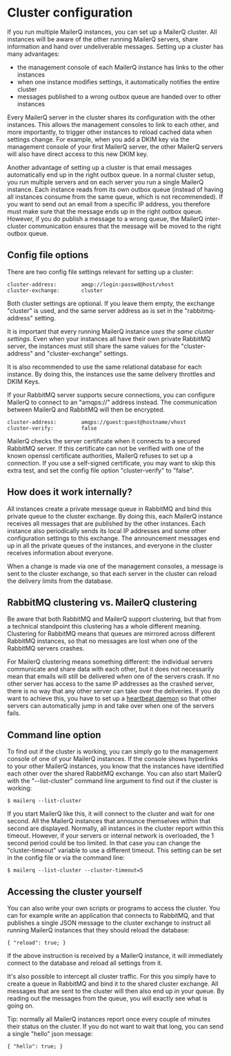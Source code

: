 # Cluster configuration

If you run multiple MailerQ instances, you can set up a MailerQ cluster. 
All instances will be aware of the other running MailerQ servers,
share information and hand over undeliverable messages. 
Setting up a cluster has many advantages:

- the management console of each MailerQ instance has links to the other instances
- when one instance modifies settings, it automatically notifies the entire cluster
- messages published to a wrong outbox queue are handed over to other instances

Every MailerQ server in the cluster shares its configuration with the other
instances. This allows the management consoles to link to each other, 
and more importantly, to trigger other instances to reload cached data
when settings change. For example, when you add a DKIM key via the management
console of your first MailerQ server, the other MailerQ servers will also have
direct access to this new DKIM key.

Another advantage of setting up a cluster is that email messages automatically
end up in the right outbox queue. In a normal cluster setup, you run multiple
servers and on each server you run a single MailerQ instance. Each instance 
reads from its own outbox queue (instead of having all instances consume from 
the same queue, which is not recommended). If you want to send out an email from
a specific IP address, you therefore must make sure that the message ends up 
in the right outbox queue. However, if you do publish a message to a wrong queue,
the MailerQ inter-cluster communication ensures that the message will be moved
to the right outbox queue.


## Config file options

There are two config file settings relevant for setting up a cluster:

```
cluster-address:        amqp://login:passwd@host/vhost
cluster-exchange:       cluster
```

Both cluster settings are optional. If you leave them empty, the exchange 
"cluster" is used, and the same server address as is set in the 
"rabbitmq-address" setting.

It is important that every running MailerQ instance _uses the same cluster settings_. 
Even when your instances all have their own private RabbitMQ server, the instances 
must still share the same values for the "cluster-address" and "cluster-exchange"
settings.

It is also recommended to use the same relational database for each instance.
By doing this, the instances use the same delivery throttles and DKIM Keys.

If your RabbitMQ server supports secure connections, you can configure MailerQ
to connect to an "amqps://" address instead. The communication between MailerQ
and RabbitMQ will then be encrypted.

```
cluster-address:        amqps://guest:guest@hostname/vhost
cluster-verify:         false
```

MailerQ checks the server certificate when it connects to a secured RabbitMQ
server. If this certificate can not be verified with one of the known openssl
certificate authorities, MailerQ refuses to set up a connection. If you use a
self-signed certificate, you may want to skip this extra test, and set the
config file option "cluster-verify" to "false".



## How does it work internally?

All instances create a private message queue in RabbitMQ and bind this private
queue to the cluster exchange. By doing this, each MailerQ instance receives all 
messages that are published by the other instances. Each instance also periodically 
sends its local IP addresses and some other configuration settings to this exchange. 
The announcement messages end up in all the private queues of the instances, and 
everyone in the cluster receives information about everyone.

When a change is made via one of the management consoles,
a message is sent to the cluster exchange, so that each server in the cluster
can reload the delivery limits from the database.


## RabbitMQ clustering vs. MailerQ clustering

Be aware that both RabbitMQ and MailerQ support clustering, but that from a 
technical standpoint this clustering has a whole different meaning. Clustering for 
RabbitMQ means that queues are mirrored across different RabbitMQ instances, so that 
no messages are lost when one of the RabbitMQ servers crashes.

For MailerQ clustering means something different: the individual servers communicate
and share data with each other, but it does not necessarily mean that emails will
still be delivered when one of the servers crash. If no other server has access
to the same IP addresses as the crashed server, there is no way that any other
server can take over the deliveries. If you do want to achieve this, you have
to set up a [heartbeat daemon](http://www.linux-ha.org/wiki/Heartbeat) so that other 
servers can automatically jump in and take over when one of the servers fails.


## Command line option

To find out if the cluster is working, you can simply go to the management console
of one of your MailerQ instances. If the console shows hyperlinks to your other
MailerQ instances, you know that the instances have identified each other over
the shared RabbitMQ exchange. You can also start MailerQ with the "--list-cluster"
command line argument to find out if the cluster is working:

```
$ mailerq --list-cluster
```

If you start MailerQ like this, it will connect to the cluster and wait for one
second. All the MailerQ instances that announce themselves within that second
are displayed. Normally, all instances in the cluster report within this timeout.
However, if your servers or internal network is overloaded, the 1 second period
could be too limited. In that case you can change the "cluster-timeout" variable
to use a different timeout. This setting can be set in the config file or via the command line:

```
$ mailerq --list-cluster --cluster-timeout=5
```


## Accessing the cluster yourself

You can also write your own scripts or programs to access the cluster. You can
for example write an application that connects to RabbitMQ, and that publishes a 
single JSON message to the cluster exchange to instruct all running MailerQ 
instances that they should reload the database:

````
{ "reload": true; }
````

If the above instruction is received by a MailerQ instance, it will immediately
connect to the database and reload all settings from it.

It's also possible to intercept all cluster traffic. For this you simply have
to create a queue in RabbitMQ and bind it to the shared cluster exchange. All
messages that are sent to the cluster will then also end up in your queue. By
reading out the messages from the queue, you will exactly see what is going on.

Tip: normally all MailerQ instances report once every couple of minutes their
status on the cluster. If you do not want to wait that long, you can send a
single "hello" json message:

````
{ "hello": true; }
````

